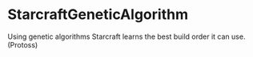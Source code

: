 # StarcraftGeneticAlgorithm
Using genetic algorithms Starcraft learns the best build order it can use. (Protoss)
